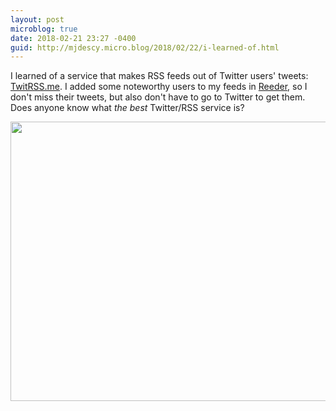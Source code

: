 ```yaml
---
layout: post
microblog: true
date: 2018-02-21 23:27 -0400
guid: http://mjdescy.micro.blog/2018/02/22/i-learned-of.html
---
```

I learned of a service that makes RSS feeds out of Twitter users' tweets: [TwitRSS.me](https://www.twitrss.me). I added some noteworthy users to my feeds in [Reeder](http://reederapp.com), so I don't miss their tweets, but also don't have to go to Twitter to get them. Does anyone know what _the best_ Twitter/RSS service is?

<img src="http://mjdescy.micro.blog/uploads/2018/17744f05b8.jpg" width="600" height="447" />
